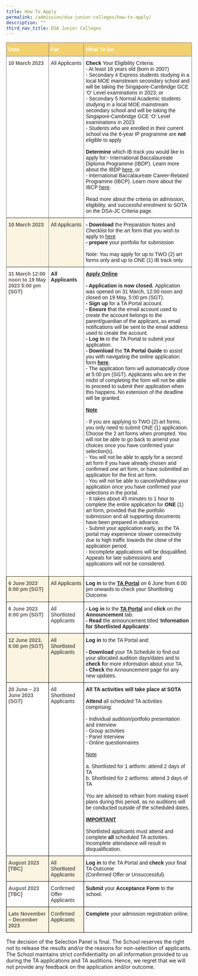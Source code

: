 ```yaml
---
title: How To Apply
permalink: /admission/dsa-junior-colleges/how-to-apply/
description: ""
third_nav_title: DSA Junior Colleges
---
```

<style type="text/css">
.tg  {border-collapse:collapse;border-spacing:0;}
.tg td{border-color:black;border-style:solid;border-width:1px;font-family:Arial, sans-serif;font-size:14px;
  overflow:hidden;padding:10px 5px;word-break:normal;}
.tg th{border-color:black;border-style:solid;border-width:1px;font-family:Arial, sans-serif;font-size:14px;
  font-weight:normal;overflow:hidden;padding:10px 5px;word-break:normal;}
.tg .tg-q8tz{background-color:#FAF4E1;border-color:inherit;color:#5E5D52;font-weight:bold;text-align:left;vertical-align:top}
.tg .tg-lhpe{background-color:#FAF4E1;border-color:inherit;color:#222;text-align:left;vertical-align:top}
.tg .tg-nr0y{background-color:#F2D16E;border-color:inherit;color:#FFF;font-weight:bold;text-align:left;vertical-align:top}
.tg .tg-vqo2{background-color:#FFF;border-color:inherit;color:#5E5D52;font-weight:bold;text-align:left;vertical-align:top}
.tg .tg-ats7{background-color:#FFF;border-color:inherit;color:#222;text-align:left;vertical-align:top}
.tg .tg-0pky{border-color:inherit;text-align:left;vertical-align:top}
.tg .tg-0f6e{background-color:#FFF;border-color:inherit;color:#222;font-weight:bold;text-align:left;vertical-align:top}
.tg .tg-sq7m{background-color:#FAF4E1;color:#5E5D52;font-weight:bold;text-align:left;vertical-align:top}
.tg .tg-gzb1{background-color:#FAF4E1;color:#222;text-align:left;vertical-align:top}
.tg .tg-0lax{text-align:left;vertical-align:top}
.tg .tg-1tw9{background-color:#FFF;color:#5E5D52;font-weight:bold;text-align:left;vertical-align:top}
.tg .tg-tsok{background-color:#FFF;color:#222;text-align:left;vertical-align:top}
</style>
<table class="tg">
<thead>
  <tr>
    <th class="tg-nr0y"><span style="font-weight:bold;color:#FFF;background-color:#F2D16E">Date</span></th>
    <th class="tg-nr0y"><span style="font-weight:bold;color:#FFF;background-color:#F2D16E">For</span></th>
    <th class="tg-nr0y"><span style="font-weight:bold;color:#FFF;background-color:#F2D16E">What To Do</span></th>
  </tr>
</thead>
<tbody>
  <tr>
    <td class="tg-vqo2"><span style="color:#5E5D52;background-color:transparent">10 March 2023</span></td>
    <td class="tg-ats7">All Applicants</td>
    <td class="tg-0pky"><span style="font-weight:700;font-style:normal">Check </span>Your Eligibility Criteria:<br>- At least 16 years old (born in 2007)<br>- Secondary 4 Express students studying in a local MOE mainstream secondary school and will be taking the Singapore-Cambridge GCE ‘O’ Level examinations in 2023, or<br>- Secondary 5 Normal Academic students studying in a local MOE mainstream secondary school and will be taking the Singapore-Cambridge GCE ‘O’ Level examinations in 2023<br>- Students who are enrolled in their current school via the 6-year IP programme are <span style="font-weight:700">not </span>eligible to apply<br><br><span style="font-weight:700;font-style:normal">Determine </span>which IB track you would like to apply for:- International Baccalaureate Diploma Programme (IBDP). Learn more about the IBDP <a rel="noopener noreferrer" target="_blank" href="/why-sota/ib/ibdp/">here</a>, or<br>- International Baccalaureate Career-Related Programme (IBCP). Learn more about the IBCP <a rel="noopener noreferrer" target="_blank" href="/why-sota/ibcp">here</a>.<br><br><span style="font-weight:400;font-style:normal">Read more about the criteria on admission, eligibility, and successful enrolment to SOTA on the DSA-JC </span>Criteria page.<br></td>
  </tr>
  <tr>
    <td class="tg-q8tz"><span style="color:#5E5D52;background-color:transparent">10 March 2023</span></td>
    <td class="tg-lhpe">All Applicants</td>
    <td class="tg-0pky"><span style="font-weight:700">- Download </span>the Preparation Notes and Checklist for the art form that you wish to apply to <a rel="noopener noreferrer" target="_blank" href="/admissions/talent-academy/preparation-notes-checklists">here</a> <br><span style="font-weight:700">- prepare </span>your portfolio for submission<br><br><span style="font-weight:400;font-style:normal">Note: You may apply for up to </span>TWO (2) art forms only and up to ONE (1) IB track only.<br></td>
  </tr>
  <tr>
    <td class="tg-vqo2"><span style="color:#5E5D52;background-color:transparent">31 March 12:00 noon to 19 May 2023 5:00 pm (SGT)</span></td>
    <td class="tg-0f6e">All Applicants</td>
    <td class="tg-0pky"><span style="font-weight:bold;text-decoration:underline">Apply Online</span><br><br><span style="font-weight:700">- Application is now closed. </span>Application was opened on 31 March, 12:00 noon and closed on 19 May, 5:00 pm (SGT).<br><span style="font-weight:700">- Sign up </span>for a TA Portal account.<br><span style="font-weight:700">- Ensure t</span>hat the email account used to create the account belongs to the parent/guardian of the applicant, as email notifications will be sent to the email address used to create the account.<br><span style="font-weight:700">- Log In </span>to the TA Portal to submit your application.<br><span style="font-weight:700">- Download </span>the <span style="font-weight:700">TA Portal Guide </span>to assist you with navigating the online application form <a rel="noopener noreferrer" target="_blank" href="/files/ta-portal-guide.pdf"><span style="font-weight:700">here</span></a>.<br>- The application form will automatically close at 5:00 pm (SGT). Applicants who are in the midst of completing the form will not be able to proceed to submit their application when this happens. No extension of the deadline will be granted.<br><br><span style="font-weight:bold;text-decoration:underline">Note</span><br><br>- If you are applying to TWO (2) art forms, you only need to submit ONE (1) application. Choose the 2 art forms when prompted. You will not be able to go back to amend your choices once you have confirmed your selection(s).<br>- You will not be able to apply for a second art form if you have already chosen and confirmed one art form, or have submitted an application for the first art form.<br>- You will not be able to cancel/withdraw your application once you have confirmed your selections in the portal.<br>- It takes about 45 minutes to 1 hour to complete the entire application for <span style="font-weight:700">ONE </span>(1) art form, provided that the portfolio submission and all supporting documents have been prepared in advance.<br>- Submit your application early, as the TA portal may experience slower connectivity due to high traffic towards the close of the application period.<br>- Incomplete applications will be disqualified. Appeals for late submissions and applications will not be considered.<br><br></td>
  </tr>
  <tr>
    <td class="tg-sq7m"><span style="color:#5E5D52;background-color:transparent">6 June 2023 6:00 pm (SGT)</span></td>
    <td class="tg-gzb1">All Applicants</td>
    <td class="tg-0lax"><span style="font-weight:700;font-style:normal">Log in </span>to the <a rel="noopener noreferrer" target="_blank" href="https://ta.sota.edu.sg/sota_dsa/"><span style="font-weight:700">TA Portal</span></a> on 6 June from 6:00 pm onwards to check your Shortlisting Outcome.</td>
  </tr>
  <tr>
    <td class="tg-1tw9"><span style="color:#5E5D52;background-color:transparent">6 June 2023 6:00 pm (SGT)</span></td>
    <td class="tg-tsok">All Shortlisted Applicants</td>
    <td class="tg-0lax"><span style="font-weight:700">- Log in </span>to the <a rel="noopener noreferrer" target="_blank" href="https://ta.sota.edu.sg/sota_dsa/"><span style="font-weight:700">TA Portal</span></a> and <span style="font-weight:700">click </span>on the <span style="font-weight:700">Announcement </span>tab.<br><span style="font-weight:700">- Read </span>the announcement titled '<span style="font-weight:700">Information for Shortlisted Applicants</span>’.</td>
  </tr>
  <tr>
    <td class="tg-sq7m"><span style="color:#5E5D52;background-color:transparent">12 June 2023, 6:00 pm (SGT)</span></td>
    <td class="tg-gzb1">All Shortlisted Applicants</td>
    <td class="tg-0lax"><span style="font-weight:700;font-style:normal">Log in </span>to the TA Portal and:<br><br><span style="font-weight:700">- Download </span>your TA Schedule to find out your allocated audition days/dates and to <span style="font-weight:700">check f</span>or more information about your TA.<br><span style="font-weight:700">- Check </span>the Announcement page for any new updates.</td>
  </tr>
  <tr>
    <td class="tg-1tw9"><span style="color:#5E5D52;background-color:transparent">20 June – 23 June 2023 (SGT)</span></td>
    <td class="tg-tsok">All Shortlisted Applicants</td>
    <td class="tg-0lax"><span style="font-weight:700;font-style:normal">All TA activities will take place at SOTA</span><br><br><span style="font-weight:700;font-style:normal">Attend </span>all <span style="font-weight:400">scheduled TA activities comprising:</span><br><br><span style="font-weight:400;font-style:normal;text-decoration:none">- Individual audition/portfolio presentation and interview</span><br><span style="font-weight:400;font-style:normal;text-decoration:none">- Group activities</span><br><span style="font-weight:400;font-style:normal;text-decoration:none">- Panel Interview</span><br><span style="font-weight:400;font-style:normal;text-decoration:none">- Online questionnaires</span><br><br><span style="text-decoration:underline">Note</span><br><br><span style="font-weight:400;font-style:normal;text-decoration:none">a. Shortlisted for 1 artform: attend 2 days of TA</span><br><span style="font-weight:400;font-style:normal;text-decoration:none">b. Shortlisted for 2 artforms: attend 3 days of TA</span><br><br><span style="font-weight:400;font-style:normal">You are advised to refrain from making travel plans during this period, as no auditions will be conducted outside of the scheduled dates.</span><br><br><span style="font-weight:bold;text-decoration:underline">IMPORTANT</span><br><br><span style="font-weight:400;font-style:normal">Shortlisted applicants must attend and complete </span><span style="font-weight:700">all </span>scheduled TA activities. Incomplete attendance will result in disqualification.</td>
  </tr>
  <tr>
    <td class="tg-sq7m"><span style="color:#5E5D52;background-color:transparent">August 2023 [TBC]</span></td>
    <td class="tg-gzb1">All Shortlisted Applicants</td>
    <td class="tg-0lax"><span style="font-weight:700;font-style:normal">Log in </span>to the TA Portal and <span style="font-weight:700">check </span>your final TA Outcome <br>(Confirmed Offer or Unsuccessful).</td>
  </tr>
  <tr>
    <td class="tg-1tw9"><span style="color:#5E5D52;background-color:transparent">August 2023 [TBC]</span></td>
    <td class="tg-tsok">Confirmed Offer Applicants</td>
    <td class="tg-0lax"><span style="font-weight:700;font-style:normal">Submit </span>your <span style="font-weight:700">Acceptance Form </span>to the school.</td>
  </tr>
  <tr>
    <td class="tg-sq7m"><span style="color:#5E5D52;background-color:transparent">Late November – December 2023</span></td>
    <td class="tg-gzb1">Confirmed Applicants</td>
    <td class="tg-0lax"><span style="font-weight:700;font-style:normal">Complete </span>your admission registration online.</td>
  </tr>
</tbody>
</table>

The decision of the Selection Panel is final. The School reserves the right not to release the results and/or the reasons for non-selection of applicants. The School maintains strict confidentiality on all information provided to us during the TA applications and TA auditions. Hence, we regret that we will not provide any feedback on the application and/or outcome.